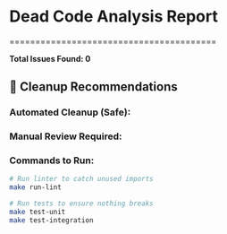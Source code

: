 # Dead Code Analysis Report
========================================

**Total Issues Found: 0**

## 🧹 Cleanup Recommendations

### Automated Cleanup (Safe):

### Manual Review Required:

### Commands to Run:
```bash
# Run linter to catch unused imports
make run-lint

# Run tests to ensure nothing breaks
make test-unit
make test-integration
```
